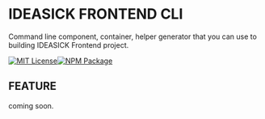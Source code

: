 # IDEASICK FRONTEND CLI
Command line component, container, helper generator that you can use to building IDEASICK Frontend project. 

<span class="mit-license"><a href="https://github.com/ptdede/IDEASICK-FRONTEND-MASTER/blob/master/LICENSE" title="MIT License"><img src="https://img.shields.io/github/license/mashape/apistatus.svg?style=flat-square" alt="MIT License" /></a></span><span class="npm-package"><a href="https://www.npmjs.com/package/ideasick-frontend-cli" title="NPM Package"><img src="https://img.shields.io/npm/v/ideasick-frontend-cli.svg?style=flat-square" alt="NPM Package" /></a></span>

## FEATURE

coming soon.
